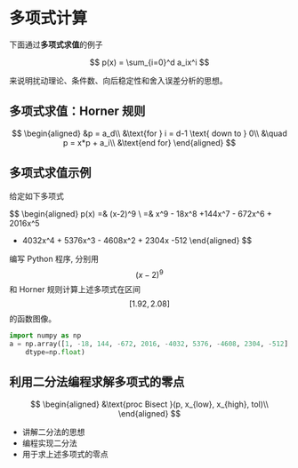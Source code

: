 # 多项式计算

下面通过**多项式求值**的例子

$$
p(x) = \sum_{i=0}^d a_ix^i
$$

来说明扰动理论、条件数、向后稳定性和舍入误差分析的思想。

## 多项式求值：Horner 规则

$$ 
\begin{aligned}
&p = a_d\\
&\text{for } i = d-1 \text{ down  to } 0\\
&\quad p = x*p + a_i\\
&\text{end for}
\end{aligned}
$$


## 多项式求值示例


给定如下多项式

$$
\begin{aligned}
p(x) =& (x-2)^9 \\
=& x^9 - 18x^8 +144x^7 - 672x^6 + 2016x^5 
- 4032x^4 + 5376x^3 - 4608x^2 + 2304x -512
\end{aligned}
$$

编写 Python 程序, 分别用 $$(x-2)^9$$ 和 Horner 规则计算上述多项式在区间 $$[1.92,
2.08]$$ 的函数图像。 

```python
import numpy as np
a = np.array([1, -18, 144, -672, 2016, -4032, 5376, -4608, 2304, -512],
    dtype=np.float) 
```


## 利用二分法编程求解多项式的零点

$$
\begin{aligned}
&\text{proc Bisect }(p, x_{low}, x_{high}, tol)\\
\end{aligned}
$$

* 讲解二分法的思想
* 编程实现二分法
* 用于求上述多项式的零点


